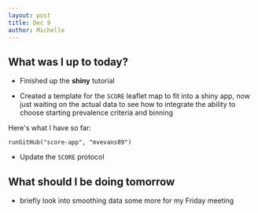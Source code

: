 ```yaml
---
layout: post
title: Dec 9
author: Michelle
---
```


## What was I up to today?

* Finished up the __shiny__ tutorial

* Created a template for the `SCORE` leaflet map to fit into a shiny app, now just waiting on the actual data to see how to integrate the ability to choose starting prevalence criteria and binning

Here's what I have so far:

```{r}
runGitHub("score-app", "mvevans89")
```

* Update the `SCORE` protocol

## What should I be doing tomorrow

* briefly look into smoothing data some more for my Friday meeting

<i class="fa fa-code" style="color:pink"> </i>





